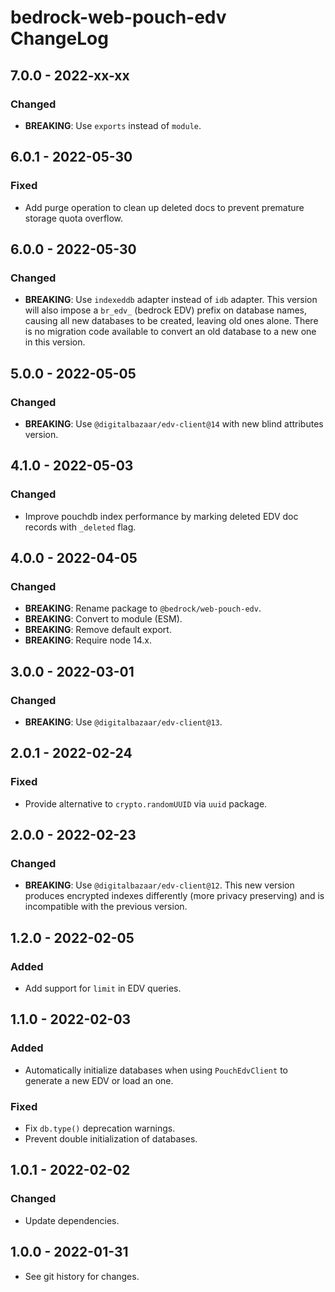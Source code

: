 # bedrock-web-pouch-edv ChangeLog

## 7.0.0 - 2022-xx-xx

### Changed
- **BREAKING**: Use `exports` instead of `module`.

## 6.0.1 - 2022-05-30

### Fixed
- Add purge operation to clean up deleted docs to prevent premature storage
  quota overflow.

## 6.0.0 - 2022-05-30

### Changed
- **BREAKING**: Use `indexeddb` adapter instead of `idb` adapter. This version
  will also impose a `br_edv_` (bedrock EDV) prefix on database names,
  causing all new databases to be created, leaving old ones alone. There is
  no migration code available to convert an old database to a new one in this
  version.

## 5.0.0 - 2022-05-05

### Changed
- **BREAKING**: Use `@digitalbazaar/edv-client@14` with new blind
  attributes version.

## 4.1.0 - 2022-05-03

### Changed
- Improve pouchdb index performance by marking deleted EDV doc
  records with `_deleted` flag.

## 4.0.0 - 2022-04-05

### Changed
- **BREAKING**: Rename package to `@bedrock/web-pouch-edv`.
- **BREAKING**: Convert to module (ESM).
- **BREAKING**: Remove default export.
- **BREAKING**: Require node 14.x.

## 3.0.0 - 2022-03-01

### Changed
- **BREAKING**: Use `@digitalbazaar/edv-client@13`.

## 2.0.1 - 2022-02-24

### Fixed
- Provide alternative to `crypto.randomUUID` via `uuid` package.

## 2.0.0 - 2022-02-23

### Changed
- **BREAKING**: Use `@digitalbazaar/edv-client@12`. This new version
  produces encrypted indexes differently (more privacy preserving)
  and is incompatible with the previous version.

## 1.2.0 - 2022-02-05

### Added
- Add support for `limit` in EDV queries.

## 1.1.0 - 2022-02-03

### Added
- Automatically initialize databases when using
  `PouchEdvClient` to generate a new EDV or load an one.

### Fixed
- Fix `db.type()` deprecation warnings.
- Prevent double initialization of databases.

## 1.0.1 - 2022-02-02

### Changed
- Update dependencies.

## 1.0.0 - 2022-01-31

- See git history for changes.
